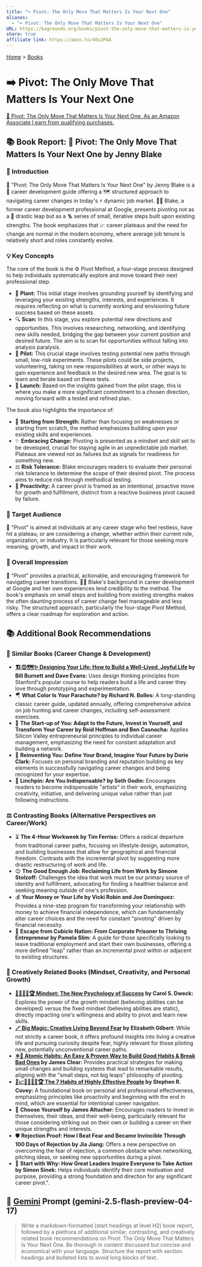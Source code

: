 ```yaml
---
title: "➡️ Pivot: The Only Move That Matters Is Your Next One"
aliases:
  - "➡️ Pivot: The Only Move That Matters Is Your Next One"
URL: https://bagrounds.org/books/pivot-the-only-move-that-matters-is-your-next-one
share: true
affiliate link: https://amzn.to/40uJFbA
---
```

[Home](../index.md) > [Books](./index.md)  
# ➡️ Pivot: The Only Move That Matters Is Your Next One  
[🛒 Pivot: The Only Move That Matters Is Your Next One. As an Amazon Associate I earn from qualifying purchases.](https://amzn.to/40uJFbA)  
  
## 📚 Book Report: 🔄 Pivot: The Only Move That Matters Is Your Next One by Jenny Blake  
  
### 🚀 Introduction  
  
 🔄 "Pivot: The Only Move That Matters Is Your Next One" by Jenny Blake is a 💼 career development guide offering a 🗺️ structured approach to navigating career changes in today's ⚡ dynamic job market. 👩‍💼 Blake, a former career development professional at Google, presents pivoting not as a 🎢 drastic leap but as a 🪜 series of small, iterative steps built upon existing strengths. The book emphasizes that 📈 career plateaus and the need for change are normal in the modern economy, where average job tenure is relatively short and roles constantly evolve.  
  
### 💡 Key Concepts  
  
The core of the book is the ⚙️ Pivot Method, a four-stage process designed to help individuals systematically explore and move toward their next professional step.  
  
* 🌱 **Plant:** This initial stage involves grounding yourself by identifying and leveraging your existing strengths, interests, and experiences. It requires reflecting on what is currently working and envisioning future success based on these assets.  
* 🔍 **Scan:** In this stage, you explore potential new directions and opportunities. This involves researching, networking, and identifying new skills needed, bridging the gap between your current position and desired future. The aim is to scan for opportunities without falling into analysis paralysis.  
* 🧪 **Pilot:** This crucial stage involves testing potential new paths through small, low-risk experiments. These pilots could be side projects, volunteering, taking on new responsibilities at work, or other ways to gain experience and feedback in the desired new area. The goal is to learn and iterate based on these tests.  
* 🚀 **Launch:** Based on the insights gained from the pilot stage, this is where you make a more significant commitment to a chosen direction, moving forward with a tested and refined plan.  
  
The book also highlights the importance of:  
  
* 💪 **Starting from Strength:** Rather than focusing on weaknesses or starting from scratch, the method emphasizes building upon your existing skills and experiences.  
* ✨ **Embracing Change:** Pivoting is presented as a mindset and skill set to be developed, crucial for staying agile in an unpredictable job market. Plateaus are viewed not as failures but as signals for readiness for something new.  
* ⚖️ **Risk Tolerance:** Blake encourages readers to evaluate their personal risk tolerance to determine the scope of their desired pivot. The process aims to reduce risk through methodical testing.  
* 🎯 **Proactivity:** A career pivot is framed as an intentional, proactive move for growth and fulfillment, distinct from a reactive business pivot caused by failure.  
  
### 🎯 Target Audience  
  
 👥 "Pivot" is aimed at individuals at any career stage who feel restless, have hit a plateau, or are considering a change, whether within their current role, organization, or industry. It is particularly relevant for those seeking more meaning, growth, and impact in their work.  
  
### 💭 Overall Impression  
  
 💯 "Pivot" provides a practical, actionable, and encouraging framework for navigating career transitions. 👩‍💼 Blake's background in career development at Google and her own experiences lend credibility to the method. The book's emphasis on small steps and building from existing strengths makes the often daunting process of career change feel manageable and less risky. The structured approach, particularly the four-stage Pivot Method, offers a clear roadmap for exploration and action.  
  
## 📚 Additional Book Recommendations  
  
### 🤝 Similar Books (Career Change & Development)  
  
* **[🏗️😊🗺️✨ Designing Your Life: How to Build a Well-Lived, Joyful Life](./designing-your-life.md) by Bill Burnett and Dave Evans:** Uses design thinking principles from Stanford's popular course to help readers build a life and career they love through prototyping and experimentation.  
* 🪂 **What Color Is Your Parachute? by Richard N. Bolles:** A long-standing classic career guide, updated annually, offering comprehensive advice on job hunting and career changes, including self-assessment exercises.  
* 🚀 **The Start-up of You: Adapt to the Future, Invest in Yourself, and Transform Your Career by Reid Hoffman and Ben Casnocha:** Applies Silicon Valley entrepreneurial principles to individual career management, emphasizing the need for constant adaptation and building a network.  
* 🥇 **Reinventing You: Define Your Brand, Imagine Your Future by Dorie Clark:** Focuses on personal branding and reputation building as key elements in successfully navigating career changes and being recognized for your expertise.  
* 🌟 **Linchpin: Are You Indispensable? by Seth Godin:** Encourages readers to become indispensable "artists" in their work, emphasizing creativity, initiative, and delivering unique value rather than just following instructions.  
  
### ⚖️ Contrasting Books (Alternative Perspectives on Career/Work)  
  
* ⏳ **The 4-Hour Workweek by Tim Ferriss:** Offers a radical departure from traditional career paths, focusing on lifestyle design, automation, and building businesses that allow for geographical and financial freedom. Contrasts with the incremental pivot by suggesting more drastic restructuring of work and life.  
* 😌 **The Good Enough Job: Reclaiming Life from Work by Simone Stolzoff:** Challenges the idea that work must be our primary source of identity and fulfillment, advocating for finding a healthier balance and seeking meaning outside of one's profession.  
* 💰 **Your Money or Your Life by Vicki Robin and Joe Dominguez:** Provides a nine-step program for transforming your relationship with money to achieve financial independence, which can fundamentally alter career choices and the need for constant "pivoting" driven by financial necessity.  
* 🚪 **Escape from Cubicle Nation: From Corporate Prisoner to Thriving Entrepreneur by Pamela Slim:** A guide for those specifically looking to leave traditional employment and start their own businesses, offering a more defined "leap" rather than an incremental pivot within or adjacent to existing structures.  
  
### 🎨 Creatively Related Books (Mindset, Creativity, and Personal Growth)  
  
* **[🌱🧘🏼‍♀️🏆 Mindset: The New Psychology of Success](./mindset.md) by Carol S. Dweck:** Explores the power of the growth mindset (believing abilities can be developed) versus the fixed mindset (believing abilities are static), directly impacting one's willingness and ability to pivot and learn new skills.  
* **[🪄 Big Magic: Creative Living Beyond Fear](./big-magic.md) by Elizabeth Gilbert:** While not strictly a career book, it offers profound insights into living a creative life and pursuing curiosity despite fear, highly relevant for those piloting new, potentially unconventional career paths.  
* **[⚛️🔄 Atomic Habits: An Easy & Proven Way to Build Good Habits & Break Bad Ones](./atomic-habits.md) by James Clear:** Provides practical strategies for making small changes and building systems that lead to remarkable results, aligning with the "small steps, not big leaps" philosophy of pivoting.  
* **[👤📈🎯🌟🔑🤝🏆 The 7 Habits of Highly Effective People](./the-7-habits-of-highly-effective-people.md) by Stephen R. Covey:** A foundational book on personal and professional effectiveness, emphasizing principles like proactivity and beginning with the end in mind, which are essential for intentional career navigation.  
* 💪 **Choose Yourself by James Altucher:** Encourages readers to invest in themselves, their ideas, and their well-being, particularly relevant for those considering striking out on their own or building a career on their unique strengths and interests.  
* 🛡️ **Rejection Proof: How I Beat Fear and Became Invincible Through 100 Days of Rejection by Jia Jiang:** Offers a new perspective on overcoming the fear of rejection, a common obstacle when networking, pitching ideas, or seeking new opportunities during a pivot.  
* 🧭 **Start with Why: How Great Leaders Inspire Everyone to Take Action by Simon Sinek:** Helps individuals identify their core motivation and purpose, providing a strong foundation and direction for any significant career pivot.".  
  
## 💬 [Gemini](../software/gemini.md) Prompt (gemini-2.5-flash-preview-04-17)  
> Write a markdown-formatted (start headings at level H2) book report, followed by a plethora of additional similar, contrasting, and creatively related book recommendations on Pivot: The Only Move That Matters Is Your Next One. Be thorough in content discussed but concise and economical with your language. Structure the report with section headings and bulleted lists to avoid long blocks of text.